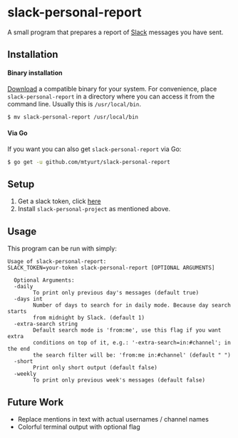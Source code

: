 slack-personal-report
==========

A small program that prepares a report of [Slack](https://slack.com) messages you have sent.

Installation
------------

#### Binary installation

[Download](https://github.com/mtyurt/slack-personal-report/releases) a
compatible binary for your system. For convenience, place `slack-personal-report` in a
directory where you can access it from the command line. Usually this is
`/usr/local/bin`.

```bash
$ mv slack-personal-report /usr/local/bin
```

#### Via Go

If you want you can also get `slack-personal-report` via Go:

```bash
$ go get -u github.com/mtyurt/slack-personal-report
```

Setup
-----

1. Get a slack token, click [here](https://api.slack.com/docs/oauth-test-tokens) 
2. Install `slack-personal-project` as mentioned above.

Usage
-----
This program can be run with simply:


```
Usage of slack-personal-report:
SLACK_TOKEN=your-token slack-personal-report [OPTIONAL ARGUMENTS]

  Optional Arguments:
  -daily
        To print only previous day's messages (default true)
  -days int
        Number of days to search for in daily mode. Because day search starts
		from midnight by Slack. (default 1)
  -extra-search string
        Default search mode is 'from:me', use this flag if you want extra
		conditions on top of it, e.g.: '-extra-search=in:#channel'; in the end
		the search filter will be: 'from:me in:#channel' (default " ")
  -short
        Print only short output (default false)
  -weekly
        To print only previous week's messages (default false)
```

Future Work
-----
- Replace mentions in text with actual usernames / channel names
- Colorful terminal output with optional flag
